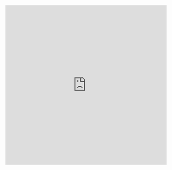 
<html>
  <title>BANK MANAGEMENT SYSTEM | CLASS 12 KVNKJ PROJECT</title>
  <body>    
    <iframe frameborder="0" width="100%" height="500px" src="https://replit.com/@SMcodes/BankManagementSystem?embed=true"></iframe>
  </body>


